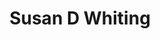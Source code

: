 ---
layout: layouts/profile.liquid
title: Susan D Whiting
id: susan_d_whiting
prefix: 
first: Susan
middle: D
last: Whiting
suffix: 
currentTitle: Board Director/Executive Advisor
currentOrg: Alliant Energy; Kemper Corp; National Women's History Museum
bio: <br /><br />Susan Whiting is a recognized leader in operating information services and data companies and understanding consumer behavior. She currently serves as a board director and executive advisor to publicly traded companies and private independent ventures. Ms. Whiting serves on the board of directors for publicly traded Alliant Energy Corporation (LNT) and Kemper Corporation (KMPR). She is also involved in private company board roles and early-stage private ventures.<br /><br />She most recently served as Vice Chair of Nielsen, the largest global research company measuring what consumers “watch” and “buy” in over 106 countries. As Vice Chair, she oversaw global communications &amp; marketing, corporate social responsibility, public and government affairs, diversity and inclusion and global client engagement. While a business to business company, it remains a consumer brand that provides information about the consumption of programming, extending to social media and mobile platforms.<br /><br />Susan’s management experience included the start-up development of audience measures for cable television which led to the adoption of Nielsen’s digital measurement strategy and its focus upon measuring media audiences “anytime and anywhere.” Later roles spanned strategy, sales, product development, operations, and senior leadership as well as overseeing a global P&amp;L, with direct responsibility of 50% of the profits for the company.<br /><br />Susan is also a volunteer leader and board member for not for profit organizations. Most notably, she serves as Board Chair of The National Women’s History Museum in Washington, DC and as a board trustee for the Chicago Academy of Sciences’ Peggy Notebaert Nature Museum, which she recently chaired, as well as serving as a trustee for The Trust for Public Land and Denison University. In addition, she has mentored female business leaders around the world.
linkedin: linkedin.com/in/susanwhiting
tiktok: 
twitter: 
aboutme: 
insta: 
orgURL: 
snapchat: 
personalURL: 
smallHeadshotURL: assets/images/headshots/012SWhiting_converted_scaled.avif
originalHeadshotURL: assets/images/headshots/012SWhiting_converted_scaled.avif
tags-experience: 
 - Governance
 - Private Companies
 - Public Companies
 - Transformational and Growth
 - Venture Capital
 - B2B
 - B2C
 - Digital Transformation
 - Global
 - International
 - Marketing
 - P&L&#58; $1B+
 - Privacy
 - Private Companies
 - Public Companies
 - Venture Capital
tags-current-industries: 
 - Energy/Utilities
 - Finance and Insurance
 - Insurance Carriers and Related Activities
 - Museums, Historical Sites, and Similar Institutions
 - Venture Capital
tags-current-position: 
tags-past-industries: 
 - Energy/Utilities
 - Insurance Carriers and Related Activities
 - Media
 - Museums, Historical Sites, and Similar Institutions
 - PR/Communications
 - Professional and Business Services
 - Venture Capital
tags-past-position: 
 - CDO / Chief Diversity Officer
 - CEO / Chief Executive Officer
 - EVP / Executive Vice President
 - President
tags-current-board-service: 
    - Corporate Private
    - Corporate Public
    - Nonprofit
    - VC
tags-past-board-service: 
    - Corporate Private
    - Corporate Public
boards-current-corporate-private: 
 - Box Exchange, Director
 - PageVault, Director
 - Hyde Park Angel Investments, Director
boards-current-corporate-public: 
 - Alliant Energy, Board Director
 - Kemper Insurance, Board Director
boards-current-nonprofit: 
 - National Women's History Museum, Board Chair
 - Chicago Academy of Sciences Peggy Notebaert Nature Museum, Trustee
 - Trust for Public Land, Trustee
 - Denison University, Trustee
boards-current-privateequity: 
boards-current-spac: 
boards-current-vc: 
 - Hyde Park Angel Investments, Board Director
boards-past-corporate-private: 
 - Edelman, Director
 - goMoxie Software, Director
 - MarkMonitor sold to Thomson Reuters, Director
boards-past-corporate-public: 
 - Wilmington Trust, Board Director
 - Nielsen Media Research, Board Director
boards-past-nonprofit: 
boards-past-privateequity: 
boards-past-spac: 
boards-past-vc: 
---